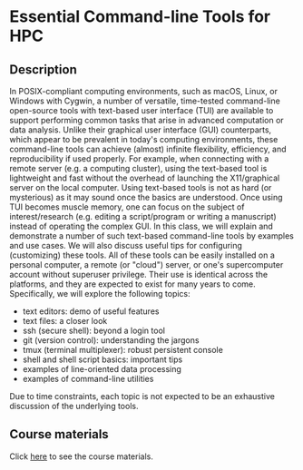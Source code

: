 # Essential Command-line Tools for HPC

## Description

In POSIX-compliant computing environments, such as macOS, Linux, or Windows
with Cygwin, a number of versatile, time-tested command-line open-source tools
with text-based user interface (TUI) are available to support performing common
tasks that arise in advanced computation or data analysis. Unlike their
graphical user interface (GUI) counterparts, which appear to be prevalent in
today's computing environments, these command-line tools can achieve (almost)
infinite flexibility, efficiency, and reproducibility if used properly. For
example, when connecting with a remote server (e.g. a computing cluster), using
the text-based tool is lightweight and fast without the overhead of launching
the X11/graphical server on the local computer. Using text-based tools is not
as hard (or mysterious) as it may sound once the basics are understood. Once
using TUI becomes muscle memory, one can focus on the subject of
interest/research (e.g. editing a script/program or writing a manuscript)
instead of operating the complex GUI. In this class, we will explain and
demonstrate a number of such text-based command-line tools by examples and use cases.
We will also discuss
useful tips for configuring (customizing) these tools. All of these tools can
be easily installed on a personal computer, a remote (or "cloud") server, or
one's supercomputer account without superuser privilege. Their use is identical
across the platforms, and they are expected to exist for many years to come.
Specifically, we will explore the following topics:

- text editors: demo of useful features
- text files: a closer look
- ssh (secure shell): beyond a login tool
- git (version control): understanding the jargons
- tmux (terminal multiplexer): robust persistent console
- shell and shell script basics: important tips
- examples of line-oriented data processing
- examples of command-line utilities

Due to time constraints, each topic is not expected to be an exhaustive
discussion of the underlying tools.

## Course materials

Click [here](tut/index.md) to see the course materials.


